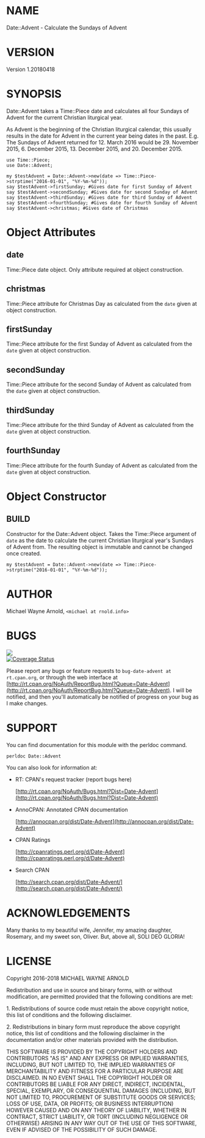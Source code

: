# NAME

Date::Advent - Calculate the Sundays of Advent

# VERSION

Version 1.20180418

# SYNOPSIS

Date::Advent takes a Time::Piece date and calculates all four Sundays of Advent for the current Christian liturgical year.

As Advent is the beginning of the Christian liturgical calendar, this usually results in the date for Advent in the current year being dates in the past.  E.g. The Sundays of Advent returned for 12. March 2016 would be 29. November 2015, 6. December 2015, 13. December 2015, and 20. December 2015.

    use Time::Piece;
    use Date::Advent;

    my $testAdvent = Date::Advent->new(date => Time::Piece->strptime("2016-01-01", "%Y-%m-%d"));
    say $testAdvent->firstSunday; #Gives date for first Sunday of Advent
    say $testAdvent->secondSunday; #Gives date for second Sunday of Advent
    say $testAdvent->thirdSunday; #Gives date for third Sunday of Advent
    say $testAdvent->fourthSunday; #Gives date for fourth Sunday of Advent
    say $testAdvent->christmas; #Gives date of Christmas

# Object Attributes

## date

Time::Piece date object.  Only attribute required at object construction.

## christmas

Time::Piece attribute for Christmas Day as calculated from the `date` given at object construction.

## firstSunday

Time::Piece attribute for the first Sunday of Advent as calculated from the `date` given at object construction.

## secondSunday

Time::Piece attribute for the second Sunday of Advent as calculated from the `date` given at object construction.

## thirdSunday

Time::Piece attribute for the third Sunday of Advent as calculated from the `date` given at object construction.

## fourthSunday

Time::Piece attribute for the fourth Sunday of Advent as calculated from the `date` given at object construction.

# Object Constructor

## BUILD

Constructor for the Date::Advent object.  Takes the Time::Piece argument of `date` as the date to calculate the current Christian liturgical year's Sundays of Advent from.  The resulting object is immutable and cannot be changed once created.

    my $testAdvent = Date::Advent->new(date => Time::Piece->strptime("2016-01-01", "%Y-%m-%d"));

# AUTHOR

Michael Wayne Arnold, `<michael at rnold.info>`

# BUGS

<div>
    <a href='https://travis-ci.org/marmanold/Date-Advent'><img src='https://travis-ci.org/marmanold/Date-Advent.svg?branch=master' /></a>
</div>

<div>
    <a href='https://coveralls.io/github/marmanold/Date-Advent?branch=master'><img src='https://coveralls.io/repos/github/marmanold/Date-Advent/badge.svg?branch=master' alt='Coverage Status' /></a>
</div>

Please report any bugs or feature requests to `bug-date-advent at rt.cpan.org`, or through
the web interface at [http://rt.cpan.org/NoAuth/ReportBug.html?Queue=Date-Advent](http://rt.cpan.org/NoAuth/ReportBug.html?Queue=Date-Advent).  I will be notified, and then you'll automatically be notified of progress on your bug as I make changes.

# SUPPORT

You can find documentation for this module with the perldoc command.

    perldoc Date::Advent

You can also look for information at:

- RT: CPAN's request tracker (report bugs here)

    [http://rt.cpan.org/NoAuth/Bugs.html?Dist=Date-Advent](http://rt.cpan.org/NoAuth/Bugs.html?Dist=Date-Advent)

- AnnoCPAN: Annotated CPAN documentation

    [http://annocpan.org/dist/Date-Advent](http://annocpan.org/dist/Date-Advent)

- CPAN Ratings

    [http://cpanratings.perl.org/d/Date-Advent](http://cpanratings.perl.org/d/Date-Advent)

- Search CPAN

    [http://search.cpan.org/dist/Date-Advent/](http://search.cpan.org/dist/Date-Advent/)

# ACKNOWLEDGEMENTS

Many thanks to my beautiful wife, Jennifer, my amazing daughter, Rosemary, and my sweet son, Oliver.  But, above all, SOLI DEO GLORIA!

# LICENSE

Copyright 2016-2018 MICHAEL WAYNE ARNOLD

Redistribution and use in source and binary forms, with or without modification, are permitted provided that the following conditions are met:

1\. Redistributions of source code must retain the above copyright notice, this list of conditions and the following disclaimer.

2\. Redistributions in binary form must reproduce the above copyright notice, this list of conditions and the following disclaimer in the documentation and/or other materials provided with the distribution.

THIS SOFTWARE IS PROVIDED BY THE COPYRIGHT HOLDERS AND CONTRIBUTORS "AS IS" AND ANY EXPRESS OR IMPLIED WARRANTIES, INCLUDING, BUT NOT LIMITED TO, THE IMPLIED WARRANTIES OF MERCHANTABILITY AND FITNESS FOR A PARTICULAR PURPOSE ARE DISCLAIMED. IN NO EVENT SHALL THE COPYRIGHT HOLDER OR CONTRIBUTORS BE LIABLE FOR ANY DIRECT, INDIRECT, INCIDENTAL, SPECIAL, EXEMPLARY, OR CONSEQUENTIAL DAMAGES (INCLUDING, BUT NOT LIMITED TO, PROCUREMENT OF SUBSTITUTE GOODS OR SERVICES; LOSS OF USE, DATA, OR PROFITS; OR BUSINESS INTERRUPTION) HOWEVER CAUSED AND ON ANY THEORY OF LIABILITY, WHETHER IN CONTRACT, STRICT LIABILITY, OR TORT (INCLUDING NEGLIGENCE OR OTHERWISE) ARISING IN ANY WAY OUT OF THE USE OF THIS SOFTWARE, EVEN IF ADVISED OF THE POSSIBILITY OF SUCH DAMAGE.
